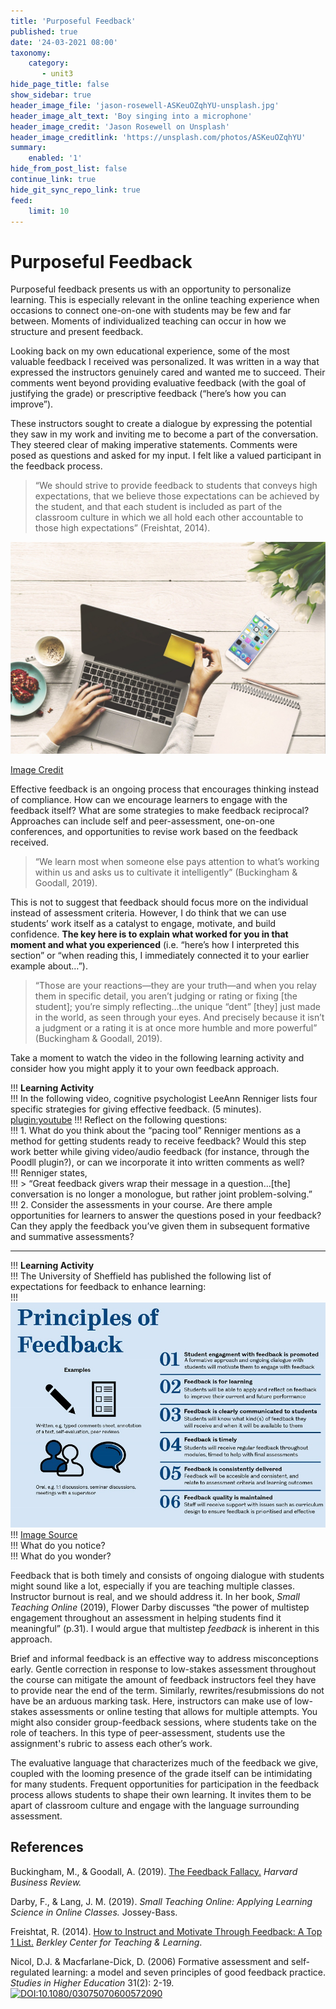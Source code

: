 ```yaml
---
title: 'Purposeful Feedback'
published: true
date: '24-03-2021 08:00'
taxonomy:
    category:
       - unit3
hide_page_title: false
show_sidebar: true
header_image_file: 'jason-rosewell-ASKeuOZqhYU-unsplash.jpg'
header_image_alt_text: 'Boy singing into a microphone'
header_image_credit: 'Jason Rosewell on Unsplash'
header_image_creditlink: 'https://unsplash.com/photos/ASKeuOZqhYU'
summary:
    enabled: '1'
hide_from_post_list: false
continue_link: true
hide_git_sync_repo_link: true
feed:
    limit: 10
---
```


# **Purposeful Feedback**

Purposeful feedback presents us with an opportunity to personalize learning. This is especially relevant in the online teaching experience when occasions to connect one-on-one with students may be few and far between. Moments of individualized teaching can occur in how we structure and present feedback.

Looking back on my own educational experience, some of the most valuable feedback I received was personalized. It was written in a way that expressed the instructors genuinely cared and wanted me to succeed. Their comments went beyond providing evaluative feedback (with the goal of justifying the grade) or prescriptive feedback (“here’s how you can improve”).

These instructors sought to create a dialogue by expressing the potential they saw in my work and inviting me to become a part of the conversation. They steered clear of making imperative statements. Comments were posed as questions and asked for my input. I felt like a valued participant in the feedback process.

> “We should strive to provide feedback to students that conveys high expectations, that we believe those expectations can be achieved by the student, and that each student is included as part of the classroom culture in which we all hold each other accountable to those high expectations” (Freishtat, 2014).

![alt-text](laptop-3317007_1920.jpg "Laptop computer with a yellow sticky note attached")

[Image Credit](https://pixabay.com/photos/laptop-computer-business-table-3317007/)

Effective feedback is an ongoing process that encourages thinking instead of compliance. How can we encourage learners to engage with the feedback itself? What are some strategies to make feedback reciprocal? Approaches can include self and peer-assessment, one-on-one conferences, and opportunities to revise work based on the feedback received.

> “We learn most when someone else pays attention to what’s working within us and asks us to cultivate it intelligently” (Buckingham & Goodall, 2019).

This is not to suggest that feedback should focus more on the individual instead of assessment criteria. However, I do think that we can use students’ work itself as a catalyst to engage, motivate, and build confidence. **The key here is to explain what worked for you in that moment and what you experienced** (i.e. “here’s how I interpreted this section” or “when reading this, I immediately connected it to your earlier example about…”).

> “Those are your reactions—they are your truth—and when you relay them in specific detail, you aren’t judging or rating or fixing [the student]; you’re simply reflecting…the unique “dent” [they] just made in the world, as seen through your eyes. And precisely because it isn’t a judgment or a rating it is at once more humble and more powerful” (Buckingham & Goodall, 2019).

Take a moment to watch the video in the following learning activity and consider how you might apply it to your own feedback approach.

!!! **Learning Activity**  
!!! In the following video, cognitive psychologist LeeAnn Renniger lists four specific strategies for giving effective feedback. (5 minutes).  
[plugin:youtube](https://www.youtube.com/watch?v=wtl5UrrgU8c)
!!! Reflect on the following questions:  
!!! 1. What do you think about the “pacing tool” Renniger mentions as a method for getting students ready to receive feedback? Would this step work better while giving video/audio feedback (for instance, through the Poodll plugin?), or can we incorporate it into written comments as well?  
!!! Renniger states,   
!!! > “Great feedback givers wrap their message in a question…[the] conversation is no longer a monologue, but rather joint problem-solving.”  
!!! 2. Consider the assessments in your course. Are there ample opportunities for learners to answer the questions posed in your feedback? Can they apply the feedback you’ve given them in subsequent formative and summative assessments?  

---

!!! **Learning Activity**  
!!! The University of Sheffield has published the following list of expectations for feedback to enhance learning:  
!!! ![alt-text](principles_of_feedback2.jpg)  
!!! [Image Source](https://www.sheffield.ac.uk/staff/elevate/essentials/assessment-feedback-4)  
!!! What do you notice?   
!!! What do you wonder?

Feedback that is both timely and consists of ongoing dialogue with students might sound like a lot, especially if you are teaching multiple classes. Instructor burnout is real, and we should address it. In her book, *Small Teaching Online* (2019), Flower Darby discusses “the power of multistep engagement throughout an assessment in helping students find it meaningful” (p.31). I would argue that multistep *feedback* is inherent in this approach.

Brief and informal feedback is an effective way to address misconceptions early. Gentle correction in response to low-stakes assessment throughout the course can mitigate the amount of feedback instructors feel they have to provide near the end of the term. Similarly, rewrites/resubmissions do not have be an arduous marking task. Here, instructors can make use of low-stakes assessments or online testing that allows for multiple attempts. You might also consider group-feedback sessions, where students take on the role of teachers. In this type of peer-assessment, students use the assignment's rubric to assess each other’s work.

The evaluative language that characterizes much of the feedback we give, coupled with the looming presence of the grade itself can be intimidating for many students. Frequent opportunities for participation in the feedback process allows students to shape their own learning. It invites them to be apart of classroom culture and engage with the language surrounding assessment.


## References

Buckingham, M., & Goodall, A. (2019). [The Feedback Fallacy.](https://hbr.org/2019/03/the-feedback-fallacy%20and%20) *Harvard Business Review.*

Darby, F., & Lang, J. M. (2019). *Small Teaching Online: Applying Learning Science in Online Classes.* Jossey-Bass.

Freishtat, R. (2014). [How to Instruct and Motivate Through Feedback: A Top 1 List.](https://teaching.berkeley.edu/news/how-instruct-and-motivate-through-feedback-top-1-list) *Berkley Center for Teaching & Learning*.

Nicol, D.J. & Macfarlane-Dick, D. (2006) Formative assessment and self‐regulated learning: a model and seven principles of good feedback practice. *Studies in Higher Education* 31(2): 2-19. [![DOI:10.1080/03075070600572090](https://zenodo.org/badge/DOI/10.1080/03075070600572090.svg)](https://doi.org/10.1080/03075070600572090)

